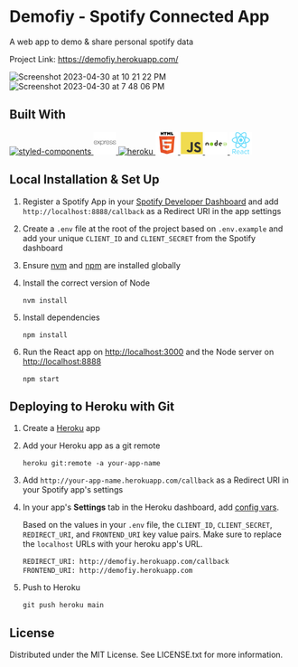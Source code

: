 # Demofiy -  Spotify Connected App

A web app to demo & share personal spotify data

Project Link:  https://demofiy.herokuapp.com/

   <img width="800" alt="Screenshot 2023-04-30 at 10 21 22 PM" src="https://user-images.githubusercontent.com/31637771/235398100-265e777d-c064-4442-b848-66f6dd6bad2b.png">

   <img width="800" alt="Screenshot 2023-04-30 at 7 48 06 PM" src="https://user-images.githubusercontent.com/31637771/235398296-8de5e15a-bbcc-4b6f-a164-4825d4e6dff8.png">

## Built With

<p align="left">
  <a href="https://www.styled-components.com" target="_blank" rel="noopener noreferrer">
    <img
      alt="styled-components"
      src="https://raw.githubusercontent.com/styled-components/brand/master/styled-components.png"
      alt="styled-components"
      width="40"
      height="height"
      ="40"
    />
  </a>
  <a href="https://expressjs.com" target="_blank" rel="noopener noreferrer">
    <img
      src="https://raw.githubusercontent.com/devicons/devicon/master/icons/express/express-original-wordmark.svg"
      alt="express"
      width="40"
      height="40"
    />
  </a>
  <a href="https://heroku.com" target="_blank" rel="noopener noreferrer">
    <img
      src="https://www.vectorlogo.zone/logos/heroku/heroku-icon.svg"
      alt="heroku"
      width="40"
      height="40"
    />
  </a>
  <a href="https://www.w3.org/html/" target="_blank" rel="noopener noreferrer">
    <img
      src="https://raw.githubusercontent.com/devicons/devicon/master/icons/html5/html5-original-wordmark.svg"
      alt="html5"
      width="40"
      height="40"
    />
  </a>
  <a href="https://developer.mozilla.org/en-US/docs/Web/JavaScript" target="_blank" rel="noreferrer">
    <img
      src="https://raw.githubusercontent.com/devicons/devicon/master/icons/javascript/javascript-original.svg"
      alt="javascript"
      width="40"
      height="40"
    />
  </a>
  <a href="https://nodejs.org" target="_blank" rel="noopener noreferrer">
    <img
      src="https://raw.githubusercontent.com/devicons/devicon/master/icons/nodejs/nodejs-original-wordmark.svg"
      alt="nodejs"
      width="40"
      height="40"
    />
  </a>
  <a href="https://reactjs.org/" target="_blank" rel="noopener noreferrer">
    <img
      src="https://raw.githubusercontent.com/devicons/devicon/master/icons/react/react-original-wordmark.svg"
      alt="react"
      width="40"
      height="40"
    />
  </a>
</p>


## Local Installation & Set Up

1. Register a Spotify App in your [Spotify Developer Dashboard](https://developer.spotify.com/dashboard/) and add `http://localhost:8888/callback` as a Redirect URI in the app settings

2. Create a `.env` file at the root of the project based on `.env.example` and add your unique `CLIENT_ID` and `CLIENT_SECRET` from the Spotify dashboard

3. Ensure [nvm](https://github.com/nvm-sh/nvm) and [npm](https://www.npmjs.com/) are installed globally

4. Install the correct version of Node

    ```shell
    nvm install
    ```

5. Install dependencies

    ```shell
    npm install
    ```

6. Run the React app on <http://localhost:3000> and the Node server on <http://localhost:8888>

    ```shell
    npm start
    ```

## Deploying to Heroku with Git

1. Create a [Heroku](https://www.heroku.com/) app

2. Add your Heroku app as a git remote

    ```shell
    heroku git:remote -a your-app-name
    ```

3. Add `http://your-app-name.herokuapp.com/callback` as a Redirect URI in your Spotify app's settings

4. In your app's **Settings** tab in the Heroku dashboard, add [config vars](https://devcenter.heroku.com/articles/config-vars#using-the-heroku-dashboard).

   Based on the values in your `.env` file, the `CLIENT_ID`, `CLIENT_SECRET`, `REDIRECT_URI`, and `FRONTEND_URI` key value pairs. Make sure to replace the `localhost` URLs with your heroku app's URL.

   ```env
   REDIRECT_URI: http://demofiy.herokuapp.com/callback
   FRONTEND_URI: http://demofiy.herokuapp.com
   ```

5. Push to Heroku

    ```shell
    git push heroku main
    ```
    

## License

Distributed under the MIT License. See LICENSE.txt for more information.
